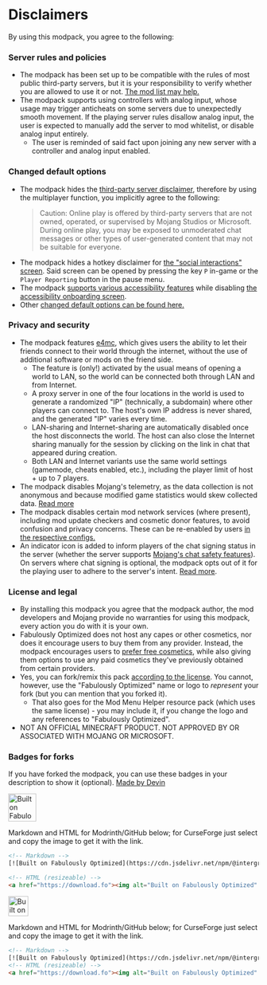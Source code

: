 # Disclaimers

By using this modpack, you agree to the following:

### Server rules and policies

* The modpack has been set up to be compatible with the rules of most public third-party servers, but it is your responsibility to verify whether you are allowed to use it or not. [The mod list may help.](https://download.fo/mods)
* The modpack supports using controllers with analog input, whose usage may trigger anticheats on some servers due to unexpectedly smooth movement. If the playing server rules disallow analog input, the user is expected to manually add the server to mod whitelist, or disable analog input entirely.
   * The user is reminded of said fact upon joining any new server with a controller and analog input enabled.

### Changed default options

* The modpack hides the [third-party server disclaimer](https://minecraft.wiki/w/File:Multiplayer_disclaimer.png), therefore by using the multiplayer function, you implicitly agree to the following: 
    > Caution: Online play is offered by third-party servers that are not owned, operated, or supervised by Mojang Studios or Microsoft. During online play, you may be exposed to unmoderated chat messages or other types of user-generated content that may not be suitable for everyone. 
* The modpack hides a hotkey disclaimer for [the "social interactions" screen](https://minecraft.wiki/w/Social_interactions#Usage). Said screen can be opened by pressing the key `P` in-game or the `Player Reporting` button in the pause menu.
* The modpack [supports various accessibility features](accessibility.md) while disabling [the accessibility onboarding screen](https://minecraft.wiki/w/File:Accessibility_Onboarding_Screen_23w03a.png).
* Other [changed default options can be found here.](changed-options.md)

### Privacy and security

* The modpack features [e4mc](https://modrinth.com/mod/e4mc), which gives users the ability to let their friends connect to their world through the internet, without the use of additional software or mods on the friend side.
  * The feature is (only!) activated by the usual means of opening a world to LAN, so the world can be connected both through LAN and from Internet.
  * A proxy server in one of the four locations in the world is used to generate a randomized "IP" (technically, a subdomain) where other players can connect to. The host's own IP address is never shared, and the generated "IP" varies every time.
  * LAN-sharing and Internet-sharing are automatically disabled once the host disconnects the world. The host can also close the Internet sharing manually for the session by clicking on the link in chat that appeared during creation.
  * Both LAN and Internet variants use the same world settings (gamemode, cheats enabled, etc.), including the player limit of host + up to 7 players.
* The modpack disables Mojang's telemetry, as the data collection is not anonymous and because modified game statistics would skew collected data. [Read more](changed-options.md#telemetry)
* The modpack disables certain mod network services (where present), including mod update checkers and cosmetic donor features, to avoid confusion and privacy concerns. These can be re-enabled by users [in the respective configs.](changed-options.md#configuring-mods)
* An indicator icon is added to inform players of the chat signing status in the server (whether the server supports [Mojang's chat safety features](https://help.minecraft.net/hc/en-us/articles/7317376541197-Minecraft-Java-Edition-Player-Reporting-FAQ)). On servers where chat signing is optional, the modpack opts out of it for the playing user to adhere to the server's intent. [Read more](chat-reporting-faq.md#what-does-this-modpack-do-for-me).

### License and legal

* By installing this modpack you agree that the modpack author, the mod developers and Mojang provide no warranties for using this modpack, every action you do with it is your own.
* Fabulously Optimized does not host any capes or other cosmetics, nor does it encourage users to buy them from any provider. Instead, the modpack encourages users to [prefer free cosmetics](free-cape.md), while also giving them options to use any paid cosmetics they've previously obtained from certain providers.
* Yes, you can fork/remix this pack [according to the license](https://github.com/Fabulously-Optimized/fabulously-optimized/blob/main/LICENSE.md). You cannot, however, use the "Fabulously Optimized" name or logo to _represent_ your fork (but you can mention that you forked it).
  * That also goes for the Mod Menu Helper resource pack (which uses the same license) - you may include it, if you change the logo and any references to "Fabulously Optimized".
* NOT AN OFFICIAL MINECRAFT PRODUCT. NOT APPROVED BY OR ASSOCIATED WITH MOJANG OR MICROSOFT.

### Badges for forks 

If you have forked the modpack, you can use these badges in your description to show it (optional). [Made by Devin](https://intergrav.github.io/devins-badges-docs)
  
<a href="https://download.fo"><img alt="Built on Fabulously Optimized" height="56" src="https://cdn.jsdelivr.net/npm/@intergrav/devins-badges@3/assets/cozy/built-with/fabulously-optimized_vector.svg"></a>

Markdown and HTML for Modrinth/GitHub below; for CurseForge just select and copy the image to get it with the link.
```html
<!-- Markdown -->
[![Built on Fabulously Optimized](https://cdn.jsdelivr.net/npm/@intergrav/devins-badges@3/assets/cozy/built-with/fabulously-optimized_64h.png)](https://download.fo)

<!-- HTML (resizeable) -->
<a href="https://download.fo"><img alt="Built on Fabulously Optimized" height="56" src="https://cdn.jsdelivr.net/npm/@intergrav/devins-badges@3/assets/cozy/built-with/fabulously-optimized_vector.svg"></a>
```
<a href="https://download.fo"><img alt="Built on Fabulously Optimized" height="40" src="https://cdn.jsdelivr.net/npm/@intergrav/devins-badges@3/assets/compact/built-with/fabulously-optimized_vector.svg"></a>

Markdown and HTML for Modrinth/GitHub below; for CurseForge just select and copy the image to get it with the link.
```html
<!-- Markdown -->
[![Built on Fabulously Optimized](https://cdn.jsdelivr.net/npm/@intergrav/devins-badges@3/assets/compact/built-with/fabulously-optimized_46h.png)](https://download.fo)
<!-- HTML (resizeable) -->
<a href="https://download.fo"><img alt="Built on Fabulously Optimized" height="40" src="https://cdn.jsdelivr.net/npm/@intergrav/devins-badges@3/assets/compact/built-with/fabulously-optimized_vector.svg"></a>
```
